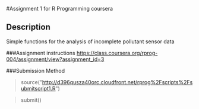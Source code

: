 #Assignment 1 for R Programming coursera

## Description
Simple functions for the analysis of incomplete pollutant sensor data

###Assignment instructions
https://class.coursera.org/rprog-004/assignment/view?assignment_id=3

###Submission Method

> source("http://d396qusza40orc.cloudfront.net/rprog%2Fscripts%2Fsubmitscript1.R")

> submit()
